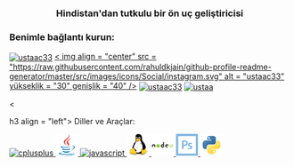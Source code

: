 <h3 align="center">Hindistan'dan tutkulu bir ön uç geliştiricisi</h3>

<h3 align="left">Benimle bağlantı kurun:</h3>
<p align="left">
<a href="https:/ /dev.to/ustaac33" target = "boş"><img align = "center" src = "https://raw.githubusercontent.com/rahuldkjain/github-profile-readme-generator/master/src/images/icons /Social/devto.svg" alt = "ustaac33" height = "30" genişlik = "40" /></a>
<a href = "https://instagram.com/ustaac33" target = "blank">< img align = "center" src = "https://raw.githubusercontent.com/rahuldkjain/github-profile-readme-generator/master/src/images/icons/Social/instagram.svg" alt = "ustaac33" yükseklik = "30" genişlik = "40" /></a>
<a href = "https://www.leetcode.com/ustaac33" target = "blank"><img align = "center" src = "https://raw.githubusercontent.com/rahuldkjain/github-profile-readme -generator/master/src/images/icons/Social/leet-code.svg" alt = "ustaac33" height = "30" genişlik = "40" /></a> <a href = "https://
discord .gg/ustaa" target = "boş"><img align = "center" src = "https://raw.githubusercontent.com/rahuldkjain/github-profile-readme-generator/master/src/images/icons/Social /discord.svg" alt = "ustaa" height = "30" width = "40" /></a> </p>
<

h3 align = "left"> Diller ve Araçlar:</h3>
<p align = "left"> <a href = "https://www.w3schools.com/cpp/" target = "_blank" rel = "noreferrer"> <img src = "https://raw.githubusercontent. com/devicons/devicon/master/icons/cplusplus/cplusplus-original.svg" alt = "cplusplus" width = "40" height = "40"/> </a> <a href = "https://www. java.com" target = "_blank" rel = "noreferrer"> <img src = "https://raw.githubusercontent.com/devicons/devicon/master/icons/java/java-original.svg" alt = "java " width = "40" height = "40"/> </a> <a href = "https://developer.mozilla.org/en-US/docs/Web/JavaScript" target = "_blank" rel = "noreferrer"> <img src = "https://raw.githubusercontent.com/devicons/devicon/master/icons/javascript/javascript- orijinal.svg" alt = "javascript" width = "40" height = "40"/> </a> <a href = "https://www.linux.org/" target = "_blank" rel = "noreferrer" "> <img src = "https://raw.githubusercontent.com/devicons/devicon/master/icons/linux/linux-original.svg" alt = "linux" width = "40" yükseklik = "40"/> </a> <a href = "https://nodejs.org" target = "_blank" rel = "noreferrer"> <img src = "https://raw.githubusercontent.com/devicons/devicon/master/icons/nodejs/nodejs-original-wordmark.svg" alt = "nodejs" width = "40" height = "40"/> </a> <a href = "https:// www.photoshop.com/en" target = "_blank" rel = "noreferrer"> <img src = "https://raw.githubusercontent.com/devicons/devicon/master/icons/photoshop/photoshop-line.svg" alt = "photoshop" width = "40" height = "40"/> </a> <a href = "https://www.python.org" target = "_blank" rel = "noreferrer"> <img src ="https://raw.githubusercontent.com/devicons/devicon/master/icons/python/python-original.svg" alt = "python" width = "40" height = "40"/> </a> </p>
